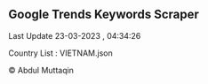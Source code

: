 

## Google Trends Keywords Scraper 
 
Last Update 23-03-2023 , 04:34:26

Country List :
VIETNAM.json



© Abdul Muttaqin 
